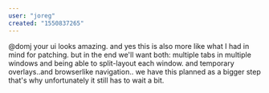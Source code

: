 ```yaml
---
user: "joreg"
created: "1550837265"
---
```


@domj your ui looks amazing. and yes this is also more like what I had in mind for patching. but in the end we'll want both: multiple tabs in multiple windows and being able to split-layout each window. and temporary overlays..and browserlike navigation.. we have this planned as a bigger step that's why unfortunately it still has to wait a bit.
